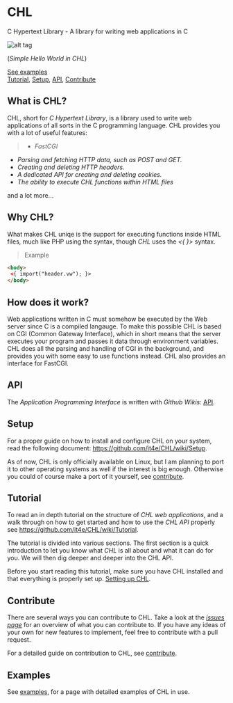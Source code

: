# CHL
C Hypertext Library - A library for writing web applications in C

![alt tag](http://s7.postimg.org/n8kgxv53v/chl_helloworld.png)

 (*Simple Hello World in CHL*)

[See examples](https://github.com/it4e/CHL/wiki/Examples)<br />
[Tutorial](https://github.com/it4e/CHL/wiki/Tutorial), 
[Setup](https://github.com/it4e/CHL/wiki/Setup), 
[API](https://github.com/it4e/CHL/wiki), 
[Contribute](https://github.com/it4e/CHL/wiki/Contribute)

## What is CHL?

CHL, short for *C Hypertext Library*, is a library used to write web applications of all sorts in the C programming language. CHL provides you with a lot of useful features:

> - *FastCGI*
 - *Parsing and fetching HTTP data, such as POST and GET.*
 - *Creating and deleting HTTP headers.*
 - *A dedicated API for creating and deleting cookies.*
 - *The ability to execute CHL functions within HTML files*

and a lot more...

## Why CHL?

What makes CHL uniqe is the support for executing functions inside HTML files, much like PHP using the *<?php ?>* syntax, though *CHL* uses the *<{ }>* syntax.

> Example

```html
<body>
 <{ import("header.vw"); }>
</body>
```

## How does it work?

Web applications written in C must somehow be executed by the Web server since C is a compiled langauge. To make this possible CHL is based on CGI (Common Gateway Interface), which in short means that the server executes your program and passes it data through environment variables. CHL does all the parsing and handling of CGI in the background, and provides you with some easy to use functions instead. CHL also provides an interface for FastCGI.

## API

The *Application Programming Interface* is written with *Github Wikis*: [API](https://github.com/it4e/CHL/wiki).

## Setup

For a proper guide on how to install and configure CHL on your system, read the following document: https://github.com/it4e/CHL/wiki/Setup.

As of now, CHL is only officially available on Linux, but I am planning to port it to other operating systems as well if the interest is big enough. Otherwise you could of course make a port of it yourself, see [contribute](https://github.com/it4e/CHL/wiki/Contribute).

## Tutorial

To read an in depth tutorial on the structure of *CHL web applications*, and a walk through on how to get started and how to use the *CHL API* properly see https://github.com/it4e/CHL/wiki/Tutorial.

The tutorial is divided into various sections. The first section is a quick introduction to let you know what *CHL* is all about and what it can do for you. We will then dig deeper and deeper into the CHL API.

Before you start reading this tutorial, make sure you have CHL installed and that everything is properly set up. [Setting up CHL](https://github.com/it4e/CHL/wiki/Setup).


## <a name="contribute">Contribute</a>

There are several ways you can contribute to CHL. Take a look at the [*issues page*](https://github.com/it4e/CHL/issues) for an overview of what you can contribute to. If you have any ideas of your own for new features to implement, feel free to contribute with a pull request.

For a detailed guide on contribution to CHL, see [contribute](https://github.com/it4e/CHL/wiki/Contribute).

## <a name="examples">Examples</a>

See [examples](https://github.com/it4e/CHL/wiki/Examples), for a page with detailed examples of CHL in use.
